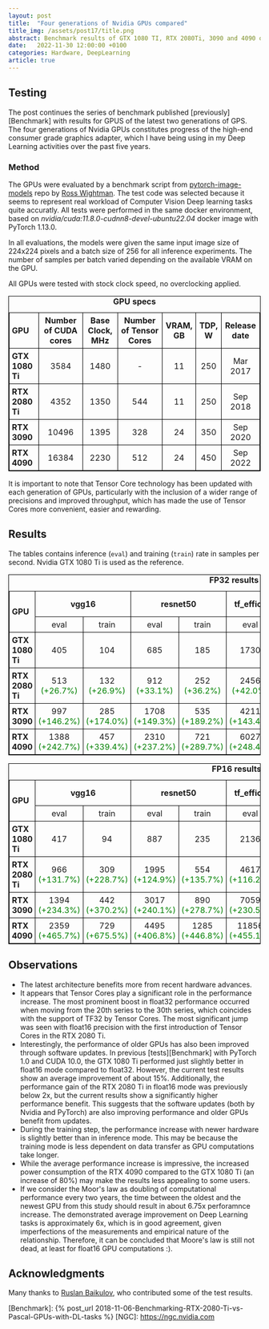 ```yaml
---
layout: post
title:  "Four generations of Nvidia GPUs compared"
title_img: /assets/post17/title.png
abstract: Benchmark results of GTX 1080 TI, RTX 2080Ti, 3090 and 4090 on DL tasks.
date:   2022-11-30 12:00:00 +0100
categories: Hardware, DeepLearning
article: true
---
```


<style>
table, th, td {
    border: 1px solid black;
    border-collapse: collapse;
}
th, td {
    padding: 5px;
    text-align: left;    
}
</style>

## Testing

The post continues the series of benchmark published [previously][Benchmark] with results for GPUS of the latest two generations of GPS. The four generations of Nvidia GPUs constitutes progress of the high-end consumer grade graphics adapter, which I have being using in my Deep Learning activities over the past five years.

### Method

The GPUs were evaluated by a benchmark script from [pytorch-image-models](https://github.com/rwightman/pytorch-image-models) repo by [Ross Wightman](https://github.com/rwightman). The test code was selected because it seems to represent real workload of Computer Vision Deep learning tasks quite accuratly. All tests were performed in the same docker environment, based on _nvidia/cuda:11.8.0-cudnn8-devel-ubuntu22.04_ docker image with PyTorch 1.13.0.

In all evaluations, the models were given the same input image size of 224x224 pixels and a batch size of 256 for all inference experiments. The number of samples per batch varied depending on the available VRAM on the GPU.

All GPUs were tested with stock clock speed, no overclocking applied.

<table style="width:100%">
  <caption><b>GPU specs</b></caption>
  <tr>
    <th >GPU</th>
    <th  style="text-align:center">Number of CUDA cores</th>
    <th  style="text-align:center">Base Clock, MHz</th>
    <th  style="text-align:center">Number of Tensor Cores</th>
    <th  style="text-align:center">VRAM, GB</th>
    <th  style="text-align:center">TDP, W</th>
    <th  style="text-align:center">Release date</th>
  </tr>
  
  <tr>
  	<th>GTX 1080 Ti</th>
    <td style="text-align:center"> 3584 </td>
    <td style="text-align:center"> 1480 </td>
    <td style="text-align:center"> - </td>
    <td style="text-align:center"> 11 </td>
    <td style="text-align:center"> 250 </td>
    <td style="text-align:center"> Mar 2017 </td>
  </tr>
  <tr>
  	<th>RTX 2080 Ti</th>
    <td style="text-align:center"> 4352 </td>
    <td style="text-align:center"> 1350 </td>
    <td style="text-align:center"> 544 </td>
    <td style="text-align:center"> 11 </td>
    <td style="text-align:center"> 250 </td>
    <td style="text-align:center"> Sep 2018 </td>
  </tr>
  <tr>
  	<th>RTX 3090</th>
    <td style="text-align:center"> 10496 </td>
    <td style="text-align:center"> 1395 </td>
    <td style="text-align:center"> 328 </td>
    <td style="text-align:center"> 24 </td>
    <td style="text-align:center"> 350 </td>
    <td style="text-align:center"> Sep 2020 </td>
  </tr>
  <tr>
  	<th>RTX 4090</th>
    <td style="text-align:center"> 16384 </td>
    <td style="text-align:center"> 2230 </td>
    <td style="text-align:center"> 512 </td>
    <td style="text-align:center"> 24 </td>
    <td style="text-align:center"> 450 </td>
    <td style="text-align:center"> Sep 2022 </td>
  </tr>
</table>

It is important to note that Tensor Core technology has been updated with each generation of GPUs, particularly with the inclusion of a wider range of precisions and improved throughput, which has made the use of Tensor Cores more convenient, easier and rewarding.

## Results
The tables contains inference (```eval```) and training (```train```) rate in samples per second. Nvidia GTX 1080 Ti is used as the reference.

<table style="width:100%">
  <caption><b>FP32 results</b></caption>
  <tr>
    <th rowspan="2">GPU</th>
    <th colspan="2" style="text-align:center">vgg16</th>
    <th colspan="2" style="text-align:center">resnet50</th>
    <th colspan="2" style="text-align:center">tf_efficientnetv2_b0</th>
    <th colspan="2" style="text-align:center">swin_base_patch4 _window7_224</th>
    <th rowspan="2">Average</th>
  </tr>
  <tr>
    <td style="text-align:center">eval</td>
    <td style="text-align:center">train</td>
    <td style="text-align:center">eval</td>
    <td style="text-align:center">train</td>
    <td style="text-align:center">eval</td>
    <td style="text-align:center">train</td>
    <td style="text-align:center">eval</td>
    <td style="text-align:center">train</td>
  </tr>
  <tr>
  	<th>GTX 1080 Ti</th>
    <td style="text-align:center">405</td>
    <td style="text-align:center" >104</td>
    <td style="text-align:center">685</td>
    <td style="text-align:center">185</td>
    <td style="text-align:center">1730</td>
    <td style="text-align:center">418</td>
    <td style="text-align:center">129</td>
    <td style="text-align:center">50</td>
    <td style="text-align:center">0%</td>
  </tr>
  <tr>
   	<th>RTX 2080 Ti</th>
    <td style="text-align:center">513 <font color="green">(+26.7%)</font></td>
    <td style="text-align:center">132 <font color="green">(+26.9%)</font></td>
    <td style="text-align:center">912 <font color="green">(+33.1%)</font></td>
    <td style="text-align:center">252 <font color="green">(+36.2%)</font></td>
    <td style="text-align:center">2456 <font color="green">(+42.0%)</font></td>
    <td style="text-align:center">609 <font color="green">(+45.7%)</font></td>
    <td style="text-align:center">234 <font color="green">(+81.4%)</font></td>
    <td style="text-align:center">76 <font color="green">(+52.0%)</font></td>
    <td style="text-align:center"><font color="green">+43.0%</font></td>
  </tr>
  <tr>
 	 	<th>RTX 3090</th>
    <td style="text-align:center">997 <font color="green">(+146.2%)</font></td>
    <td style="text-align:center">285 <font color="green">(+174.0%)</font></td>
    <td style="text-align:center">1708 <font color="green">(+149.3%)</font></td>
    <td style="text-align:center">535 <font color="green">(+189.2%)</font></td>
    <td style="text-align:center">4211 <font color="green">(+143.4%)</font></td>
    <td style="text-align:center">1118 <font color="green">(+167.5%)</font></td>
    <td style="text-align:center">370 <font color="green">(+186.8%)</font></td>
    <td style="text-align:center">129 <font color="green">(+158.0%)</font></td>
    <td style="text-align:center"><font color="green">+164.3%</font></td>
  </tr>
  <tr>
    <th>RTX 4090</th>
  	<td style="text-align:center">1388	<font color="green">(+242.7%)</font></td>
    <td style="text-align:center">457 <font color="green">(+339.4%)</font></td>
    <td style="text-align:center">2310	<font color="green">(+237.2%)</font></td>
    <td style="text-align:center">721 <font color="green">(+289.7%)</font></td>
    <td style="text-align:center">6027	<font color="green">(+248.4%)</font></td>
    <td style="text-align:center">1543 <font color="green">(+269.1%)</font></td>
    <td style="text-align:center">674	<font color="green">(+422.5%)</font></td>
    <td style="text-align:center">404 <font color="green">(+708.0%)</font></td>
    <td style="text-align:center"><font color="green">+344.6%</font></td>
  </tr>
</table>


<table style="width:100%">
  <caption><b>FP16 results</b></caption>
  <tr>
    <th rowspan="2">GPU</th>
    <th colspan="2" style="text-align:center">vgg16</th>
    <th colspan="2" style="text-align:center">resnet50</th>
    <th colspan="2" style="text-align:center">tf_efficientnetv2_b0</th>
    <th colspan="2" style="text-align:center">swin_base_patch4 _window7_224</th>
    <th rowspan="2">Average</th>
  </tr>
  <tr>
    <td style="text-align:center">eval</td>
    <td style="text-align:center">train</td>
    <td style="text-align:center">eval</td>
    <td style="text-align:center">train</td>
    <td style="text-align:center">eval</td>
    <td style="text-align:center">train</td>
    <td style="text-align:center">eval</td>
    <td style="text-align:center">train</td>
  </tr>
  <tr>
  	<th>GTX 1080 Ti</th>
    <td style="text-align:center">417</td>
    <td style="text-align:center">94</td>
    <td style="text-align:center">887</td>
    <td style="text-align:center">235</td>
    <td style="text-align:center">2136</td>
    <td style="text-align:center">499</td>
    <td style="text-align:center">152</td>
    <td style="text-align:center">57</td>
    <td style="text-align:center">0%</td>
  </tr>
  <tr>
   	<th>RTX 2080 Ti</th>
    <td style="text-align:center">966	<font color="green">(+131.7%)</font></td>
    <td style="text-align:center">309 <font color="green">(+228.7%)</font></td>
    <td style="text-align:center">1995	<font color="green">(+124.9%)</font></td>
    <td style="text-align:center">554 <font color="green">(+135.7%)</font></td>
    <td style="text-align:center">4617	<font color="green">(+116.2%)</font></td>
    <td style="text-align:center">1124 <font color="green">(+125.3%)</font></td>
    <td style="text-align:center">680	<font color="green">(+347.4%)</font></td>
    <td style="text-align:center">225 <font color="green">(+294.7%)</font></td>
    <td style="text-align:center"><font color="green">+229.6%</font></td>
  </tr>
  <tr>
 	 	<th>RTX 3090</th>
    <td style="text-align:center">1394	<font color="green">(+234.3%)</font></td>
    <td style="text-align:center">442 <font color="green">(+370.2%)</font></td>
    <td style="text-align:center">3017	<font color="green">(+240.1%)</font></td>
    <td style="text-align:center">890 <font color="green">(+278.7%)</font></td>
    <td style="text-align:center">7059	<font color="green">(+230.5%)</font></td>
    <td style="text-align:center">1706 <font color="green">(+241.9%)</font></td>
    <td style="text-align:center">1026	<font color="green">(+575.0%)</font></td>
    <td style="text-align:center">341 <font color="green">(+500.0%)</font></td>
    <td style="text-align:center"><font color="green">+333.8%</font></td>
  </tr>
  <tr>
    <th>RTX 4090</th>
  	<td style="text-align:center">2359	<font color="green">(+465.7%)</font></td>
    <td style="text-align:center">729 <font color="green">(+675.5%)</font></td>
    <td style="text-align:center">4495	<font color="green">(+406.8%)</font></td>
    <td style="text-align:center">1285 <font color="green">(+446.8%)</font></td>
    <td style="text-align:center">11856	<font color="green">(+455.1%)</font></td>
    <td style="text-align:center">2598 <font color="green">(+420.6%)</font></td>
    <td style="text-align:center">1692	<font color="green">(+1013.2%)</font></td>
    <td style="text-align:center">563 <font color="green">(+887.7%)</font></td>
    <td style="text-align:center"><font color="green">+596.4%</font></td>
  </tr>
</table>

## Observations

* The latest architecture benefits more from recent hardware advances. 
* It appears that Tensor Cores play a significant role in the performance increase. The most prominent boost in float32 performance occurred when moving from the 20th series to the 30th series, which coincides with the support of TF32 by Tensor Cores. The most significant jump was seen with float16 precision with the first introduction of Tensor Cores in the RTX 2080 Ti.
* Interestingly, the performance of older GPUs has also been improved through software updates. In previous [tests][Benchmark] with PyTorch 1.0 and CUDA 10.0, the GTX 1080 Ti performed just slightly better in float16 mode compared to float32. However, the current test results show an average improvement of about 15%. Additionally, the performance gain of the RTX 2080 Ti in float16 mode was previously below 2x, but the current results show a significantly higher performance benefit. This suggests that the software updates (both by Nvidia and PyTorch) are also improving performance and older GPUs benefit from updates.
* During the training step, the performance increase with newer hardware is slightly better than in inference mode. This may be because the training mode is less dependent on data transfer as GPU computations take longer.
* While the average performance increase is impressive, the increased power consumption of the RTX 4090 compared to the GTX 1080 Ti (an increase of 80%) may make the results less appealing to some users.
* If we consider the Moor's law as doubling of computational performance every two years, the time between the oldest and the newest GPU from this study should result in about 6.75x perforamnce increase. The demonstrated average improvement on Deep Learning tasks is approximately 6x, which is in good agreement, given imperfections of the measurements and empirical nature of the relationship. Therefore, it can be concluded that Moore's law is still not dead, at least for float16 GPU computations :).



## Acknowledgments

Many thanks to [Ruslan Baikulov](https://github.com/lRomul/), who contributed some of the test results.

[Benchmark]: {% post_url 2018-11-06-Benchmarking-RTX-2080-Ti-vs-Pascal-GPUs-with-DL-tasks %}
[NGC]: https://ngc.nvidia.com
